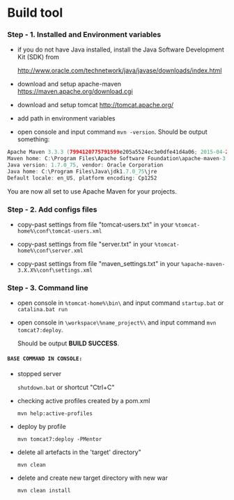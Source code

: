 # Build tool


### Step - 1. Installed and Environment variables

* if you do not have Java installed, install the Java Software Development Kit (SDK) from

  http://www.oracle.com/technetwork/java/javase/downloads/index.html

* download and setup apache-maven https://maven.apache.org/download.cgi

* download and setup tomcat http://tomcat.apache.org/

* add path in environment variables

* open console and input command `mvn -version`. Should be output something:

```java
Apache Maven 3.3.3 (7994120775791599e205a5524ec3e0dfe41d4a06; 2015-04-22T17:27:37+05:30)
Maven home: C:\Program Files\Apache Software Foundation\apache-maven-3.3.3
Java version: 1.7.0_75, vendor: Oracle Corporation
Java home: C:\Program Files\Java\jdk1.7.0_75\jre
Default locale: en_US, platform encoding: Cp1252
```
		
You are now all set to use Apache Maven for your projects.


### Step - 2. Add configs files

* copy-past settings from file "tomcat-users.txt" in your `%tomcat-home%\conf\tomcat-users.xml` 

* copy-past settings from file "server.txt" in your `%tomcat-home%\conf\server.xml`

* copy-past settings from file "maven_settings.txt" in your `%apache-maven-3.X.X%\conf\settings.xml`


### Step - 3. Command line 

* open console in `%tomcat-home%\bin\` and input command `startup.bat` or `catalina.bat run`

* open console in `\workspace\%name_project%\` and input command `mvn tomcat7:deploy`.

  Should be output **BUILD SUCCESS**.
	
	
#### `BASE COMMAND IN CONSOLE:`
* stopped server
		 
	`shutdown.bat` or shortcut "Ctrl+C"

* checking active profiles created by a pom.xml
		 
	`mvn help:active-profiles`

* deploy by profile
		 
	`mvn tomcat7:deploy -PMentor`
		
* delete all artefacts in the 'target' directory"

	`mvn clean`
		
* delete and create new target directory with new war 

	`mvn clean install`
		

